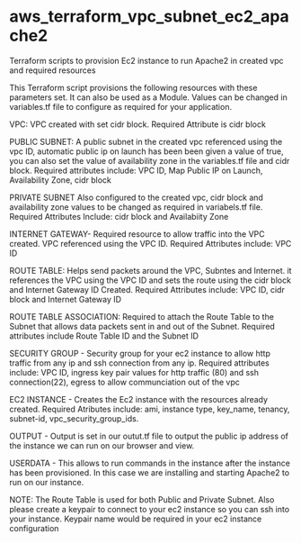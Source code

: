 # aws_terraform_vpc_subnet_ec2_apache2
Terraform scripts to provision Ec2 instance to run Apache2 in created vpc and required resources


This Terraform script provisions the following resources with these parameters set. It can also be used as a Module. Values can be changed in variables.tf file to configure as required for your application.

VPC: VPC created with set cidr block. Required Attribute is cidr block

PUBLIC SUBNET: A public subnet in the created vpc  referenced using the vpc ID, automatic public ip on launch has been been given a value of true, you can also set the value of availability zone in the variables.tf file and cidr block. Required attributes include: VPC ID, Map Public IP on Launch, Availability Zone, cidr block

PRIVATE SUBNET Also configured to the created vpc, cidr block and availability zone values to be changed as required in variabels.tf file. Required Attributes Include: cidr block and Availabiity Zone

INTERNET GATEWAY- Required resource to allow traffic into the VPC created. VPC referenced using the VPC ID. Required Attributes include: VPC ID

ROUTE TABLE: Helps send packets around the VPC, Subntes and Internet. it references the VPC using the VPC ID and sets the route using the cidr block and Internet Gateway ID Created. Required Attributes include: VPC ID, cidr block and Internet Gateway ID

ROUTE TABLE ASSOCIATION: Required to attach the Route Table to the Subnet that allows data packets sent in and out of the Subnet. Required attributes include Route Table ID and the Subnet ID

SECURITY GROUP - Security group for your ec2 instance to allow http traffic from any ip and ssh connection from any ip. Required attributes include: VPC ID, ingress key pair values for http traffic (80) and ssh connection(22), egress to allow communciation out of the vpc

EC2 INSTANCE - Creates the Ec2 instance with the resources already created. Required Atributes include: ami, instance type, key_name, tenancy, subnet-id, vpc_security_group_ids.

OUTPUT - Output is set in our outut.tf file to output the public ip address of the instance we can run on our browser and view.

USERDATA - This allows to run commands in the instance after the instance has been provisioned. In this case we are installing and starting Apache2 to run on our instance.


NOTE: The Route Table is used for both Public and Private Subnet. Also please create a keypair to connect to your ec2 instance so you can ssh into your instance. Keypair name would be required in your ec2 instance configuration
